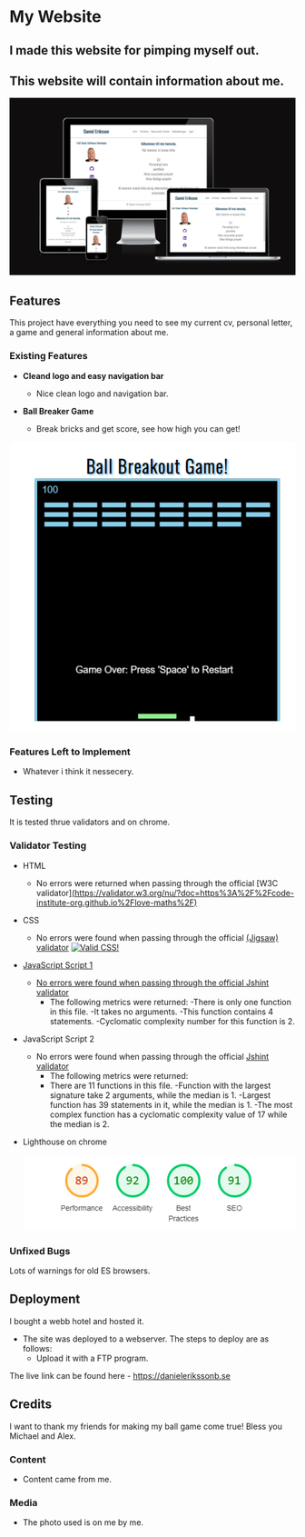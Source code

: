 # My Website

## I made this website for pimping myself out.

## This website will contain information about me.

![Responsice Mockup](assets/images/respd.png)

## Features 

This project have everything you need to see my current cv, personal letter, a game and general information about me.

### Existing Features

- __Cleand logo and easy navigation bar__

  - Nice clean logo and navigation bar.



- __Ball Breaker Game__

  - Break bricks and get score, see how high you can get!


![Game](assets/images/BBG.png)


### Features Left to Implement

- Whatever i think it nessecery.

## Testing 

It is tested thrue validators and on chrome.


### Validator Testing 

- HTML
    - No errors were returned when passing through the official [W3C validator][(https://validator.w3.org/nu/?doc=https%3A%2F%2Fcode-institute-org.github.io%2Flove-maths%2F)](https://validator.w3.org/nu/?doc=https%3A%2F%2Fdanielerikssonb.se%2F)
- CSS
    - No errors were found when passing through the official [(Jigsaw) validator](https://jigsaw.w3.org/css-validator/validator?uri=https%3A%2F%2Fdanielerikssonb.se%2F&profile=css3svg&usermedium=all&warning=1&vextwarning=&lang=sv)
      <a href="https://jigsaw.w3.org/css-validator/check/referer">
        <img style="border:0;width:88px;height:31px"
            src="https://jigsaw.w3.org/css-validator/images/vcss"
            alt="Valid CSS!" />
- JavaScript Script 1
    - No errors were found when passing through the official [Jshint validator](https://jshint.com/)
      - The following metrics were returned: 
      -There is only one function in this file.
      -It takes no arguments.
      -This function contains 4 statements.
      -Cyclomatic complexity number for this function is 2.

- JavaScript Script 2
    - No errors were found when passing through the official [Jshint validator](https://jshint.com/)
      - The following metrics were returned:
      - There are 11 functions in this file.
      -Function with the largest signature take 2 arguments, while the median is 1.
      -Largest function has 39 statements in it, while the median is 1.
      -The most complex function has a cyclomatic complexity value of 17 while the median is 2.

- Lighthouse on chrome

  ![Lighthouse](assets/images/lightde.png)

### Unfixed Bugs

Lots of warnings for old ES browsers.

## Deployment

I bought a webb hotel and hosted it. 

- The site was deployed to a webserver. The steps to deploy are as follows: 
  - Upload it with a FTP program. 

The live link can be found here - https://danielerikssonb.se


## Credits 

I want to thank my friends for making my ball game come true! Bless you Michael and Alex.

### Content 

- Content came from me.

### Media

- The photo used is on me by me.

